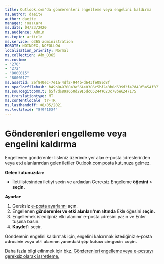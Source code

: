 ```yaml
---
title: Outlook.com'da gönderenleri engelleme veya engelini kaldırma
ms.author: daeite
author: daeite
manager: joallard
ms.date: 04/23/2020
ms.audience: Admin
ms.topic: article
ms.service: o365-administration
ROBOTS: NOINDEX, NOFOLLOW
localization_priority: Normal
ms.collection: Adm_O365
ms.custom:
- "270"
- "272"
- "8000015"
- "8000017"
ms.assetid: 2ef840ec-7e1a-4df2-944b-d643fe08bd8f
ms.openlocfilehash: b49b869700a3e564e0386c5bd2e3b8d539d2f47d48f3a54f3718c770ccc9a0bd
ms.sourcegitcommit: b5f7da89a650d2915dc652449623c78be6247175
ms.translationtype: MT
ms.contentlocale: tr-TR
ms.lasthandoff: 08/05/2021
ms.locfileid: "54041534"
---
```

# <a name="block-or-unblock-senders"></a>Gönderenleri engelleme veya engelini kaldırma

Engellenen gönderenler listeniz üzerinde yer alan e-posta adreslerinden veya etki alanlarından gelen iletiler Outlook.com posta kutunuza gelmez.

**Gelen kutunuzdan:**

- İleti listesinden iletiyi seçin ve ardından Gereksiz Engelleme **öğesini**  >  **seçin.**

**Ayarlar:**

1. Gereksiz [e-posta ayarlarını](https://outlook.live.com/mail/options/mail/junkEmail) açın.
2. Engellenen **gönderenler ve etki alanları'nın altında** Ekle öğesini **seçin.**
3. Engellemek istediğiniz etki alanının e-posta adresini yazın ve Enter tuşuna basın.
4. **Kaydet**'i seçin.

Gönderenin engelini kaldırmak için, engelini kaldırmak istediğiniz e-posta adresinin veya etki alanının yanındaki çöp kutusu simgesini seçin.

Daha fazla bilgi edinmek için [bkz. Gönderenleri engelleme veya e-postayı gereksiz olarak işaretleme.](https://support.office.com/article/a3ece97b-82f8-4a5e-9ac3-e92fa6427ae4?wt.mc_id=Office_Outlook_com_Alchemy)